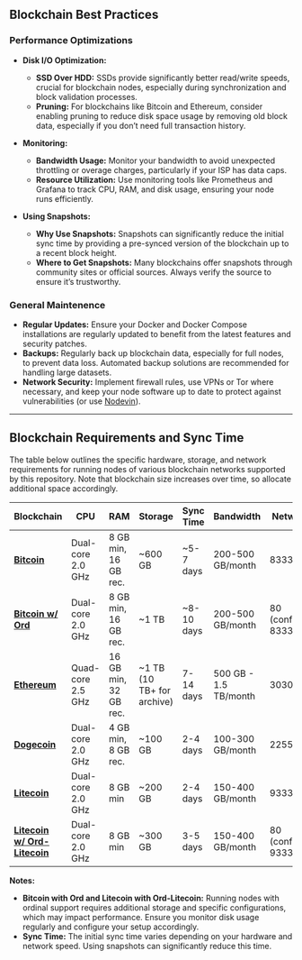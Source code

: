 ## Blockchain Best Practices

### Performance Optimizations

- **Disk I/O Optimization:** 
  - **SSD Over HDD:** SSDs provide significantly better read/write speeds, crucial for blockchain nodes, especially during synchronization and block validation processes.
  - **Pruning:** For blockchains like Bitcoin and Ethereum, consider enabling pruning to reduce disk space usage by removing old block data, especially if you don’t need full transaction history.

- **Monitoring:** 
  - **Bandwidth Usage:** Monitor your bandwidth to avoid unexpected throttling or overage charges, particularly if your ISP has data caps. 
  - **Resource Utilization:** Use monitoring tools like Prometheus and Grafana to track CPU, RAM, and disk usage, ensuring your node runs efficiently.

- **Using Snapshots:** 
  - **Why Use Snapshots:** Snapshots can significantly reduce the initial sync time by providing a pre-synced version of the blockchain up to a recent block height.
  - **Where to Get Snapshots:** Many blockchains offer snapshots through community sites or official sources. Always verify the source to ensure it’s trustworthy.

### General Maintenence

- **Regular Updates:** Ensure your Docker and Docker Compose installations are regularly updated to benefit from the latest features and security patches.
- **Backups:** Regularly back up blockchain data, especially for full nodes, to prevent data loss. Automated backup solutions are recommended for handling large datasets.
- **Network Security:** Implement firewall rules, use VPNs or Tor where necessary, and keep your node software up to date to protect against vulnerabilities (or use [Nodevin](https://nodevin.xyz)).

---

## Blockchain Requirements and Sync Time

The table below outlines the specific hardware, storage, and network requirements for running nodes of various blockchain networks supported by this repository. Note that blockchain size increases over time, so allocate additional space accordingly.

| Blockchain                | CPU                | RAM                    | Storage                | Sync Time             | Bandwidth            | Network Port         |
|---------------------------|--------------------|------------------------|------------------------|-----------------------|----------------------|----------------------|
| **[Bitcoin](https://hub.docker.com/r/fiftysix/bitcoin-core)**          | Dual-core 2.0 GHz  | 8 GB min, 16 GB rec.   | ~600 GB            | ~5-7 days             | 200-500 GB/month     | 8333                 |
| **[Bitcoin w/ Ord](https://hub.docker.com/r/fiftysix/ord)**       | Dual-core 2.0 GHz  | 8 GB min, 16 GB rec.   | ~1 TB              | ~8-10 days            | 200-500 GB/month     | 80 (configurable), 8333 |
| **[Ethereum](https://hub.docker.com/r/fiftysix/geth)**         | Quad-core 2.5 GHz  | 16 GB min, 32 GB rec.  | ~1 TB (10 TB+ for archive) | 7-14 days | 500 GB - 1.5 TB/month | 30303                |
| **[Dogecoin](https://hub.docker.com/r/fiftysix/dogecoin-core)**        | Dual-core 2.0 GHz  | 4 GB min, 8 GB rec.    | ~100 GB           | 2-4 days              | 100-300 GB/month     | 22556                |
| **[Litecoin](https://hub.docker.com/r/fiftysix/litecoin-core)**         | Dual-core 2.0 GHz  | 8 GB min               | ~200 GB           | 2-4 days              | 150-400 GB/month     | 9333                 |
| **[Litecoin w/ Ord-Litecoin](https://hub.docker.com/r/fiftysix/ord-litecoin)** | Dual-core 2.0 GHz | 8 GB min             | ~300 GB           | 3-5 days              | 150-400 GB/month     | 80 (configurable), 9333 |

**Notes:**

- **Bitcoin with Ord and Litecoin with Ord-Litecoin:** Running nodes with ordinal support requires additional storage and specific configurations, which may impact performance. Ensure you monitor disk usage regularly and configure your setup accordingly.
- **Sync Time:** The initial sync time varies depending on your hardware and network speed. Using snapshots can significantly reduce this time.
